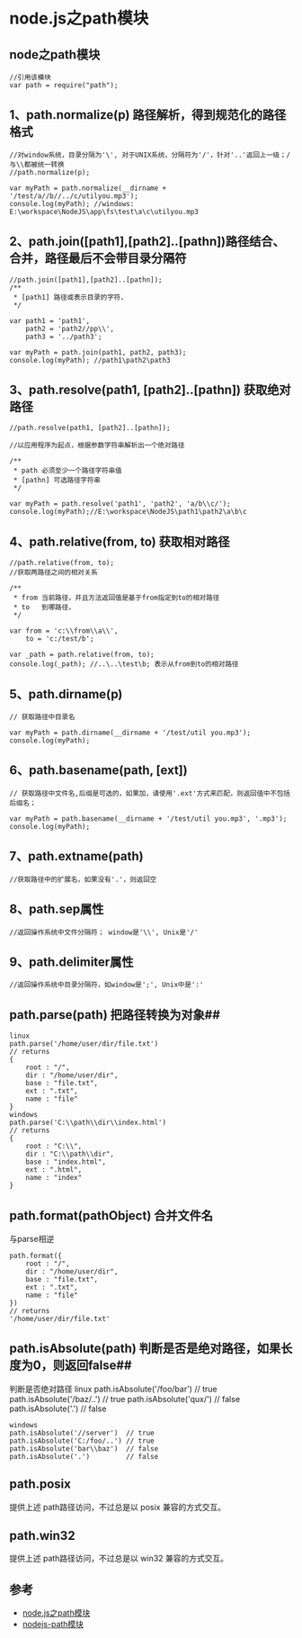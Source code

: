 # node.js之path模块 #



## node之path模块 ##

    //引用该模块
    var path = require("path");

## 1、path.normalize(p) 路径解析，得到规范化的路径格式 ##

	//对window系统，目录分隔为'\', 对于UNIX系统，分隔符为'/'，针对'..'返回上一级；/与\\都被统一转换
	//path.normalize(p);
	
	var myPath = path.normalize(__dirname + '/test/a//b//../c/utilyou.mp3');
	console.log(myPath); //windows: E:\workspace\NodeJS\app\fs\test\a\c\utilyou.mp3

## 2、path.join([path1],[path2]..[pathn])路径结合、合并，路径最后不会带目录分隔符 ##

	//path.join([path1],[path2]..[pathn]);
	/**
	 * [path1] 路径或表示目录的字符，
	 */
	
	var path1 = 'path1',
	    path2 = 'path2//pp\\',
	    path3 = '../path3';
	
	var myPath = path.join(path1, path2, path3);
	console.log(myPath); //path1\path2\path3

## 3、path.resolve(path1, [path2]..[pathn]) 获取绝对路径 ##

	//path.resolve(path1, [path2]..[pathn]);
	
	//以应用程序为起点，根据参数字符串解析出一个绝对路径
	
	/**
	 * path 必须至少一个路径字符串值
	 * [pathn] 可选路径字符串
	 */
	
	var myPath = path.resolve('path1', 'path2', 'a/b\\c/');
	console.log(myPath);//E:\workspace\NodeJS\path1\path2\a\b\c


## 4、path.relative(from, to) 获取相对路径 ##

	//path.relative(from, to);
	//获取两路径之间的相对关系
	
	/**
	 * from 当前路径，并且方法返回值是基于from指定到to的相对路径
	 * to   到哪路径，
	 */
	
	var from = 'c:\\from\\a\\',
	    to = 'c:/test/b';
	
	var _path = path.relative(from, to);
	console.log(_path); //..\..\test\b; 表示从from到to的相对路径

## 5、path.dirname(p) ##

	// 获取路径中目录名

	var myPath = path.dirname(__dirname + '/test/util you.mp3');
	console.log(myPath);

## 6、path.basename(path, [ext]) ##

	// 获取路径中文件名,后缀是可选的，如果加，请使用'.ext'方式来匹配，则返回值中不包括后缀名；
	
	var myPath = path.basename(__dirname + '/test/util you.mp3', '.mp3');
	console.log(myPath);

## 7、path.extname(path) ##
	//获取路径中的扩展名，如果没有'.'，则返回空

## 8、path.sep属性 ##

	//返回操作系统中文件分隔符； window是'\\', Unix是'/'

## 9、path.delimiter属性 ##

	//返回操作系统中目录分隔符，如window是';', Unix中是':'

## path.parse(path) 把路径转换为对象## 

	linux
	path.parse('/home/user/dir/file.txt')
	// returns
	{
	    root : "/",
	    dir : "/home/user/dir",
	    base : "file.txt",
	    ext : ".txt",
	    name : "file"
	}
	windows
	path.parse('C:\\path\\dir\\index.html')
	// returns
	{
	    root : "C:\\",
	    dir : "C:\\path\\dir",
	    base : "index.html",
	    ext : ".html",
	    name : "index"
	}


## path.format(pathObject) 合并文件名 ##
与parse相逆

	path.format({
	    root : "/",
	    dir : "/home/user/dir",
	    base : "file.txt",
	    ext : ".txt",
	    name : "file"
	})
	// returns
	'/home/user/dir/file.txt'

## path.isAbsolute(path) 判断是否是绝对路径，如果长度为0，则返回false##
判断是否绝对路径
	linux
	path.isAbsolute('/foo/bar') // true
	path.isAbsolute('/baz/..')  // true
	path.isAbsolute('qux/')     // false
	path.isAbsolute('.')        // false
	
	windows
	path.isAbsolute('//server')  // true
	path.isAbsolute('C:/foo/..') // true
	path.isAbsolute('bar\\baz')  // false
	path.isAbsolute('.')         // false

## path.posix ##
提供上述 path路径访问，不过总是以 posix 兼容的方式交互。
## path.win32 ##
提供上述 path路径访问，不过总是以 win32 兼容的方式交互。


## 参考 ##
- [node.js之path模块](http://www.jianshu.com/p/fe41ee02efc8)
- [nodejs-path模块](http://www.jianshu.com/p/56bc803ecce2)


